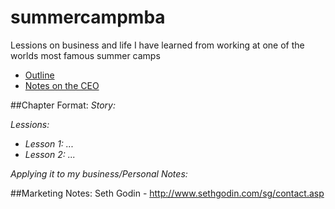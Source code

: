 # summercampmba
Lessions on business and life I have learned from working at one of the worlds most famous summer camps

* [Outline](./OUTLINE.md)
* [Notes on the CEO](https://github.com/schematical/muse/blob/cc0e0484423d163a1e8db8f32fee411980b83f39/clients/woodward/gary/first_chat_7.19.15.md)

##Chapter Format:
_Story:_

_Lessions:_
* _Lesson 1: ..._
* _Lesson 2: ..._

_Applying it to my business/Personal Notes:_

##Marketing Notes:
Seth Godin - http://www.sethgodin.com/sg/contact.asp
